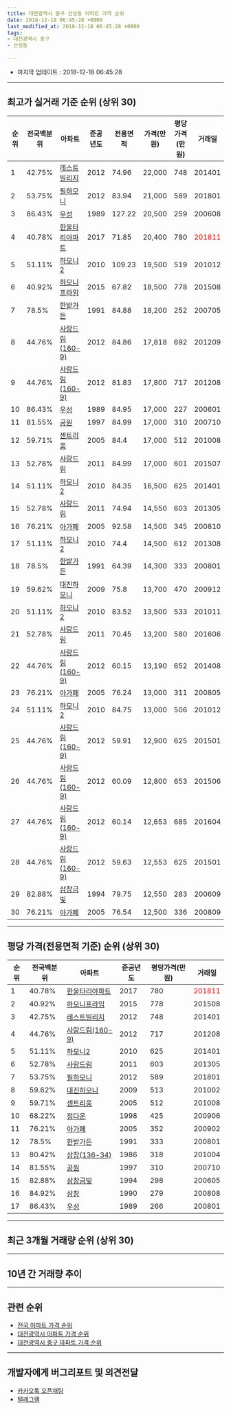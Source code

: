 ```yaml
---
title: 대전광역시 중구 산성동 아파트 가격 순위
date: 2018-12-18 06:45:28 +0900
last_modified_at: 2018-12-18 06:45:28 +0900
tags:
- 대전광역시 중구
- 산성동

---
```


* 마지막 업데이트 : 2018-12-18 06:45:28

---

## 최고가 실거래 기준 순위 (상위 30)


|순위|전국백분위|아파트|준공년도|전용면적|가격(만원)|평당가격(만원)|거래일|
|---|---|---|---|---|---|---|---|
|1|42.75%|[레스트빌리지](https://search.naver.com/search.naver?query=%EB%8C%80%EC%A0%84%EA%B4%91%EC%97%AD%EC%8B%9C+%EC%A4%91%EA%B5%AC+%EC%82%B0%EC%84%B1%EB%8F%99+%EB%A0%88%EC%8A%A4%ED%8A%B8%EB%B9%8C%EB%A6%AC%EC%A7%80)|2012|74.96|22,000|748|201401|
|2|53.75%|[필하모니](https://search.naver.com/search.naver?query=%EB%8C%80%EC%A0%84%EA%B4%91%EC%97%AD%EC%8B%9C+%EC%A4%91%EA%B5%AC+%EC%82%B0%EC%84%B1%EB%8F%99+%ED%95%84%ED%95%98%EB%AA%A8%EB%8B%88)|2012|83.94|21,000|589|201801|
|3|86.43%|[우성](https://search.naver.com/search.naver?query=%EB%8C%80%EC%A0%84%EA%B4%91%EC%97%AD%EC%8B%9C+%EC%A4%91%EA%B5%AC+%EC%82%B0%EC%84%B1%EB%8F%99+%EC%9A%B0%EC%84%B1)|1989|127.22|20,500|259|200608|
|4|40.78%|[한울타리아파트](https://search.naver.com/search.naver?query=%EB%8C%80%EC%A0%84%EA%B4%91%EC%97%AD%EC%8B%9C+%EC%A4%91%EA%B5%AC+%EC%82%B0%EC%84%B1%EB%8F%99+%ED%95%9C%EC%9A%B8%ED%83%80%EB%A6%AC%EC%95%84%ED%8C%8C%ED%8A%B8)|2017|71.85|20,400|780|<span style="color:red">201811</span>|
|5|51.11%|[하모니2](https://search.naver.com/search.naver?query=%EB%8C%80%EC%A0%84%EA%B4%91%EC%97%AD%EC%8B%9C+%EC%A4%91%EA%B5%AC+%EC%82%B0%EC%84%B1%EB%8F%99+%ED%95%98%EB%AA%A8%EB%8B%882)|2010|109.23|19,500|519|201012|
|6|40.92%|[하모니프라임](https://search.naver.com/search.naver?query=%EB%8C%80%EC%A0%84%EA%B4%91%EC%97%AD%EC%8B%9C+%EC%A4%91%EA%B5%AC+%EC%82%B0%EC%84%B1%EB%8F%99+%ED%95%98%EB%AA%A8%EB%8B%88%ED%94%84%EB%9D%BC%EC%9E%84)|2015|67.82|18,500|778|201508|
|7|78.5%|[한밭가든](https://search.naver.com/search.naver?query=%EB%8C%80%EC%A0%84%EA%B4%91%EC%97%AD%EC%8B%9C+%EC%A4%91%EA%B5%AC+%EC%82%B0%EC%84%B1%EB%8F%99+%ED%95%9C%EB%B0%AD%EA%B0%80%EB%93%A0)|1991|84.88|18,200|252|200705|
|8|44.76%|[사랑드림(160-9)](https://search.naver.com/search.naver?query=%EB%8C%80%EC%A0%84%EA%B4%91%EC%97%AD%EC%8B%9C+%EC%A4%91%EA%B5%AC+%EC%82%B0%EC%84%B1%EB%8F%99+%EC%82%AC%EB%9E%91%EB%93%9C%EB%A6%BC%28160-9%29)|2012|84.86|17,818|692|201209|
|9|44.76%|[사랑드림(160-9)](https://search.naver.com/search.naver?query=%EB%8C%80%EC%A0%84%EA%B4%91%EC%97%AD%EC%8B%9C+%EC%A4%91%EA%B5%AC+%EC%82%B0%EC%84%B1%EB%8F%99+%EC%82%AC%EB%9E%91%EB%93%9C%EB%A6%BC%28160-9%29)|2012|81.83|17,800|717|201208|
|10|86.43%|[우성](https://search.naver.com/search.naver?query=%EB%8C%80%EC%A0%84%EA%B4%91%EC%97%AD%EC%8B%9C+%EC%A4%91%EA%B5%AC+%EC%82%B0%EC%84%B1%EB%8F%99+%EC%9A%B0%EC%84%B1)|1989|84.95|17,000|227|200601|
|11|81.55%|[공원](https://search.naver.com/search.naver?query=%EB%8C%80%EC%A0%84%EA%B4%91%EC%97%AD%EC%8B%9C+%EC%A4%91%EA%B5%AC+%EC%82%B0%EC%84%B1%EB%8F%99+%EA%B3%B5%EC%9B%90)|1997|84.99|17,000|310|200710|
|12|59.71%|[센트리움](https://search.naver.com/search.naver?query=%EB%8C%80%EC%A0%84%EA%B4%91%EC%97%AD%EC%8B%9C+%EC%A4%91%EA%B5%AC+%EC%82%B0%EC%84%B1%EB%8F%99+%EC%84%BC%ED%8A%B8%EB%A6%AC%EC%9B%80)|2005|84.4|17,000|512|201008|
|13|52.78%|[사랑드림](https://search.naver.com/search.naver?query=%EB%8C%80%EC%A0%84%EA%B4%91%EC%97%AD%EC%8B%9C+%EC%A4%91%EA%B5%AC+%EC%82%B0%EC%84%B1%EB%8F%99+%EC%82%AC%EB%9E%91%EB%93%9C%EB%A6%BC)|2011|84.99|17,000|601|201507|
|14|51.11%|[하모니2](https://search.naver.com/search.naver?query=%EB%8C%80%EC%A0%84%EA%B4%91%EC%97%AD%EC%8B%9C+%EC%A4%91%EA%B5%AC+%EC%82%B0%EC%84%B1%EB%8F%99+%ED%95%98%EB%AA%A8%EB%8B%882)|2010|84.35|16,500|625|201401|
|15|52.78%|[사랑드림](https://search.naver.com/search.naver?query=%EB%8C%80%EC%A0%84%EA%B4%91%EC%97%AD%EC%8B%9C+%EC%A4%91%EA%B5%AC+%EC%82%B0%EC%84%B1%EB%8F%99+%EC%82%AC%EB%9E%91%EB%93%9C%EB%A6%BC)|2011|74.94|14,550|603|201305|
|16|76.21%|[아가페](https://search.naver.com/search.naver?query=%EB%8C%80%EC%A0%84%EA%B4%91%EC%97%AD%EC%8B%9C+%EC%A4%91%EA%B5%AC+%EC%82%B0%EC%84%B1%EB%8F%99+%EC%95%84%EA%B0%80%ED%8E%98)|2005|92.58|14,500|345|200810|
|17|51.11%|[하모니2](https://search.naver.com/search.naver?query=%EB%8C%80%EC%A0%84%EA%B4%91%EC%97%AD%EC%8B%9C+%EC%A4%91%EA%B5%AC+%EC%82%B0%EC%84%B1%EB%8F%99+%ED%95%98%EB%AA%A8%EB%8B%882)|2010|74.4|14,500|612|201308|
|18|78.5%|[한밭가든](https://search.naver.com/search.naver?query=%EB%8C%80%EC%A0%84%EA%B4%91%EC%97%AD%EC%8B%9C+%EC%A4%91%EA%B5%AC+%EC%82%B0%EC%84%B1%EB%8F%99+%ED%95%9C%EB%B0%AD%EA%B0%80%EB%93%A0)|1991|64.39|14,300|333|200801|
|19|59.62%|[대진하모니](https://search.naver.com/search.naver?query=%EB%8C%80%EC%A0%84%EA%B4%91%EC%97%AD%EC%8B%9C+%EC%A4%91%EA%B5%AC+%EC%82%B0%EC%84%B1%EB%8F%99+%EB%8C%80%EC%A7%84%ED%95%98%EB%AA%A8%EB%8B%88)|2009|75.8|13,700|470|200912|
|20|51.11%|[하모니2](https://search.naver.com/search.naver?query=%EB%8C%80%EC%A0%84%EA%B4%91%EC%97%AD%EC%8B%9C+%EC%A4%91%EA%B5%AC+%EC%82%B0%EC%84%B1%EB%8F%99+%ED%95%98%EB%AA%A8%EB%8B%882)|2010|83.52|13,500|533|201011|
|21|52.78%|[사랑드림](https://search.naver.com/search.naver?query=%EB%8C%80%EC%A0%84%EA%B4%91%EC%97%AD%EC%8B%9C+%EC%A4%91%EA%B5%AC+%EC%82%B0%EC%84%B1%EB%8F%99+%EC%82%AC%EB%9E%91%EB%93%9C%EB%A6%BC)|2011|70.45|13,200|580|201606|
|22|44.76%|[사랑드림(160-9)](https://search.naver.com/search.naver?query=%EB%8C%80%EC%A0%84%EA%B4%91%EC%97%AD%EC%8B%9C+%EC%A4%91%EA%B5%AC+%EC%82%B0%EC%84%B1%EB%8F%99+%EC%82%AC%EB%9E%91%EB%93%9C%EB%A6%BC%28160-9%29)|2012|60.15|13,190|652|201408|
|23|76.21%|[아가페](https://search.naver.com/search.naver?query=%EB%8C%80%EC%A0%84%EA%B4%91%EC%97%AD%EC%8B%9C+%EC%A4%91%EA%B5%AC+%EC%82%B0%EC%84%B1%EB%8F%99+%EC%95%84%EA%B0%80%ED%8E%98)|2005|76.24|13,000|311|200805|
|24|51.11%|[하모니2](https://search.naver.com/search.naver?query=%EB%8C%80%EC%A0%84%EA%B4%91%EC%97%AD%EC%8B%9C+%EC%A4%91%EA%B5%AC+%EC%82%B0%EC%84%B1%EB%8F%99+%ED%95%98%EB%AA%A8%EB%8B%882)|2010|84.75|13,000|506|201012|
|25|44.76%|[사랑드림(160-9)](https://search.naver.com/search.naver?query=%EB%8C%80%EC%A0%84%EA%B4%91%EC%97%AD%EC%8B%9C+%EC%A4%91%EA%B5%AC+%EC%82%B0%EC%84%B1%EB%8F%99+%EC%82%AC%EB%9E%91%EB%93%9C%EB%A6%BC%28160-9%29)|2012|59.91|12,900|625|201501|
|26|44.76%|[사랑드림(160-9)](https://search.naver.com/search.naver?query=%EB%8C%80%EC%A0%84%EA%B4%91%EC%97%AD%EC%8B%9C+%EC%A4%91%EA%B5%AC+%EC%82%B0%EC%84%B1%EB%8F%99+%EC%82%AC%EB%9E%91%EB%93%9C%EB%A6%BC%28160-9%29)|2012|60.09|12,800|653|201506|
|27|44.76%|[사랑드림(160-9)](https://search.naver.com/search.naver?query=%EB%8C%80%EC%A0%84%EA%B4%91%EC%97%AD%EC%8B%9C+%EC%A4%91%EA%B5%AC+%EC%82%B0%EC%84%B1%EB%8F%99+%EC%82%AC%EB%9E%91%EB%93%9C%EB%A6%BC%28160-9%29)|2012|60.14|12,653|685|201604|
|28|44.76%|[사랑드림(160-9)](https://search.naver.com/search.naver?query=%EB%8C%80%EC%A0%84%EA%B4%91%EC%97%AD%EC%8B%9C+%EC%A4%91%EA%B5%AC+%EC%82%B0%EC%84%B1%EB%8F%99+%EC%82%AC%EB%9E%91%EB%93%9C%EB%A6%BC%28160-9%29)|2012|59.63|12,553|625|201501|
|29|82.88%|[삼창금빛](https://search.naver.com/search.naver?query=%EB%8C%80%EC%A0%84%EA%B4%91%EC%97%AD%EC%8B%9C+%EC%A4%91%EA%B5%AC+%EC%82%B0%EC%84%B1%EB%8F%99+%EC%82%BC%EC%B0%BD%EA%B8%88%EB%B9%9B)|1994|79.75|12,550|283|200609|
|30|76.21%|[아가페](https://search.naver.com/search.naver?query=%EB%8C%80%EC%A0%84%EA%B4%91%EC%97%AD%EC%8B%9C+%EC%A4%91%EA%B5%AC+%EC%82%B0%EC%84%B1%EB%8F%99+%EC%95%84%EA%B0%80%ED%8E%98)|2005|76.54|12,500|336|200809|


---

## 평당 가격(전용면적 기준) 순위 (상위 30)


|순위|전국백분위|아파트|준공년도|평당가격(만원)|거래일|
|---|---|---|---|---|---|
|1|40.78%|[한울타리아파트](https://search.naver.com/search.naver?query=%EB%8C%80%EC%A0%84%EA%B4%91%EC%97%AD%EC%8B%9C+%EC%A4%91%EA%B5%AC+%EC%82%B0%EC%84%B1%EB%8F%99+%ED%95%9C%EC%9A%B8%ED%83%80%EB%A6%AC%EC%95%84%ED%8C%8C%ED%8A%B8)|2017|780|<span style="color:red">201811</span>|
|2|40.92%|[하모니프라임](https://search.naver.com/search.naver?query=%EB%8C%80%EC%A0%84%EA%B4%91%EC%97%AD%EC%8B%9C+%EC%A4%91%EA%B5%AC+%EC%82%B0%EC%84%B1%EB%8F%99+%ED%95%98%EB%AA%A8%EB%8B%88%ED%94%84%EB%9D%BC%EC%9E%84)|2015|778|201508|
|3|42.75%|[레스트빌리지](https://search.naver.com/search.naver?query=%EB%8C%80%EC%A0%84%EA%B4%91%EC%97%AD%EC%8B%9C+%EC%A4%91%EA%B5%AC+%EC%82%B0%EC%84%B1%EB%8F%99+%EB%A0%88%EC%8A%A4%ED%8A%B8%EB%B9%8C%EB%A6%AC%EC%A7%80)|2012|748|201401|
|4|44.76%|[사랑드림(160-9)](https://search.naver.com/search.naver?query=%EB%8C%80%EC%A0%84%EA%B4%91%EC%97%AD%EC%8B%9C+%EC%A4%91%EA%B5%AC+%EC%82%B0%EC%84%B1%EB%8F%99+%EC%82%AC%EB%9E%91%EB%93%9C%EB%A6%BC%28160-9%29)|2012|717|201208|
|5|51.11%|[하모니2](https://search.naver.com/search.naver?query=%EB%8C%80%EC%A0%84%EA%B4%91%EC%97%AD%EC%8B%9C+%EC%A4%91%EA%B5%AC+%EC%82%B0%EC%84%B1%EB%8F%99+%ED%95%98%EB%AA%A8%EB%8B%882)|2010|625|201401|
|6|52.78%|[사랑드림](https://search.naver.com/search.naver?query=%EB%8C%80%EC%A0%84%EA%B4%91%EC%97%AD%EC%8B%9C+%EC%A4%91%EA%B5%AC+%EC%82%B0%EC%84%B1%EB%8F%99+%EC%82%AC%EB%9E%91%EB%93%9C%EB%A6%BC)|2011|603|201305|
|7|53.75%|[필하모니](https://search.naver.com/search.naver?query=%EB%8C%80%EC%A0%84%EA%B4%91%EC%97%AD%EC%8B%9C+%EC%A4%91%EA%B5%AC+%EC%82%B0%EC%84%B1%EB%8F%99+%ED%95%84%ED%95%98%EB%AA%A8%EB%8B%88)|2012|589|201801|
|8|59.62%|[대진하모니](https://search.naver.com/search.naver?query=%EB%8C%80%EC%A0%84%EA%B4%91%EC%97%AD%EC%8B%9C+%EC%A4%91%EA%B5%AC+%EC%82%B0%EC%84%B1%EB%8F%99+%EB%8C%80%EC%A7%84%ED%95%98%EB%AA%A8%EB%8B%88)|2009|513|201002|
|9|59.71%|[센트리움](https://search.naver.com/search.naver?query=%EB%8C%80%EC%A0%84%EA%B4%91%EC%97%AD%EC%8B%9C+%EC%A4%91%EA%B5%AC+%EC%82%B0%EC%84%B1%EB%8F%99+%EC%84%BC%ED%8A%B8%EB%A6%AC%EC%9B%80)|2005|512|201008|
|10|68.22%|[정다운](https://search.naver.com/search.naver?query=%EB%8C%80%EC%A0%84%EA%B4%91%EC%97%AD%EC%8B%9C+%EC%A4%91%EA%B5%AC+%EC%82%B0%EC%84%B1%EB%8F%99+%EC%A0%95%EB%8B%A4%EC%9A%B4)|1998|425|200906|
|11|76.21%|[아가페](https://search.naver.com/search.naver?query=%EB%8C%80%EC%A0%84%EA%B4%91%EC%97%AD%EC%8B%9C+%EC%A4%91%EA%B5%AC+%EC%82%B0%EC%84%B1%EB%8F%99+%EC%95%84%EA%B0%80%ED%8E%98)|2005|352|200902|
|12|78.5%|[한밭가든](https://search.naver.com/search.naver?query=%EB%8C%80%EC%A0%84%EA%B4%91%EC%97%AD%EC%8B%9C+%EC%A4%91%EA%B5%AC+%EC%82%B0%EC%84%B1%EB%8F%99+%ED%95%9C%EB%B0%AD%EA%B0%80%EB%93%A0)|1991|333|200801|
|13|80.42%|[삼창(136-34)](https://search.naver.com/search.naver?query=%EB%8C%80%EC%A0%84%EA%B4%91%EC%97%AD%EC%8B%9C+%EC%A4%91%EA%B5%AC+%EC%82%B0%EC%84%B1%EB%8F%99+%EC%82%BC%EC%B0%BD%28136-34%29)|1986|318|201004|
|14|81.55%|[공원](https://search.naver.com/search.naver?query=%EB%8C%80%EC%A0%84%EA%B4%91%EC%97%AD%EC%8B%9C+%EC%A4%91%EA%B5%AC+%EC%82%B0%EC%84%B1%EB%8F%99+%EA%B3%B5%EC%9B%90)|1997|310|200710|
|15|82.88%|[삼창금빛](https://search.naver.com/search.naver?query=%EB%8C%80%EC%A0%84%EA%B4%91%EC%97%AD%EC%8B%9C+%EC%A4%91%EA%B5%AC+%EC%82%B0%EC%84%B1%EB%8F%99+%EC%82%BC%EC%B0%BD%EA%B8%88%EB%B9%9B)|1994|298|200605|
|16|84.92%|[삼창](https://search.naver.com/search.naver?query=%EB%8C%80%EC%A0%84%EA%B4%91%EC%97%AD%EC%8B%9C+%EC%A4%91%EA%B5%AC+%EC%82%B0%EC%84%B1%EB%8F%99+%EC%82%BC%EC%B0%BD)|1990|279|200808|
|17|86.43%|[우성](https://search.naver.com/search.naver?query=%EB%8C%80%EC%A0%84%EA%B4%91%EC%97%AD%EC%8B%9C+%EC%A4%91%EA%B5%AC+%EC%82%B0%EC%84%B1%EB%8F%99+%EC%9A%B0%EC%84%B1)|1989|266|200801|


---

## 최근 3개월 거래량 순위 (상위 30)


<div style="width:100%;">
    <canvas id="deal_count_ranking" height="250"></canvas>
</div>


<script>
new Chart(document.getElementById("deal_count_ranking"), {
    type: 'horizontalBar',
    data: {
        labels: ['한울타리아파트', '우성', '한밭가든', '삼창', '정다운', '삼창금빛', '삼창(136-34)'],
        datasets: [{
            label: '실거래 수',
            data: [13, 9, 9, 3, 3, 1, 1],
            borderColor: "rgba(255, 0, 128, 1)",
            backgroundColor: "rgba(255, 0, 128, 0.5)",
            fill: false,
        }]
    },
    options: {
        responsive: true,
        title: {
            display: true,
            text: '최근 3개월 거래량 순위'
        },
        tooltips: {
            mode: 'index',
            intersect: false,
            callbacks: {
                title: function(tooltipItems, data) {
                    return "실거래 수:";
                },
                label: function(tooltipItem, data) {
                    return data.labels[tooltipItem.index] + ": " + tooltipItem.xLabel;
                }
            }
        },
        hover: {
            mode: 'nearest',
            intersect: true
        },
        scales: {
            xAxes: [{
                display: true,
                scaleLabel: {
                    display: true,
                    labelString: '실거래 수'
                },
                ticks: {
                    suggestedMin: 0,
                }
            }],
            yAxes: [{
                display: true,
                ticks: {
                    autoSkip: false,
                    callback: function(value, index, values) {
                        if (value.length > 15)
                            return value.substr(0, 13) + "...";
                        else
                            return value;
                    }
                },
                scaleLabel: {
                    display: false,
                }
            }]
        }
    }
});

</script>


---

## 10년 간 거래량 추이


<div style="width:100%;">
    <canvas id="deal_progress" height="250"></canvas>
</div>

<script>
new Chart(document.getElementById("deal_progress"), {
    type: 'line',
    data: {
        labels: ['200812','200901','200902','200903','200904','200905','200906','200907','200908','200909','200910','200911','200912','201001','201002','201003','201004','201005','201006','201007','201008','201009','201010','201011','201012','201101','201102','201103','201104','201105','201106','201107','201108','201109','201110','201111','201112','201201','201202','201203','201204','201205','201206','201207','201208','201209','201210','201211','201212','201301','201302','201303','201304','201305','201306','201307','201308','201309','201310','201311','201312','201401','201402','201403','201404','201405','201406','201407','201408','201409','201410','201411','201412','201501','201502','201503','201504','201505','201506','201507','201508','201509','201510','201511','201512','201601','201602','201603','201604','201605','201606','201607','201608','201609','201610','201611','201612','201701','201702','201703','201704','201705','201706','201707','201708','201709','201710','201711','201712','201801','201802','201803','201804','201805','201806','201807','201808','201809','201810','201811','201812'],
        datasets: [{
            label: '실거래 수',
            pointRadius: 1,
            data: [8, 7, 19, 22, 19, 18, 17, 21, 15, 17, 13, 17, 14, 17, 14, 17, 8, 8, 13, 17, 16, 19, 23, 21, 18, 15, 19, 11, 15, 15, 22, 13, 6, 10, 3, 8, 5, 12, 5, 14, 13, 14, 6, 9, 22, 13, 17, 10, 7, 9, 16, 15, 14, 15, 14, 13, 16, 9, 17, 12, 13, 18, 9, 7, 16, 15, 10, 12, 8, 16, 11, 15, 7, 15, 6, 22, 15, 13, 12, 15, 12, 13, 20, 8, 7, 5, 10, 12, 12, 9, 10, 13, 9, 10, 17, 7, 10, 7, 11, 20, 10, 6, 3, 12, 1, 13, 12, 13, 14, 9, 6, 14, 18, 12, 12, 9, 10, 12, 15, 22, 2],
            borderColor: "rgba(255, 201, 14, 1)",
            backgroundColor: "rgba(255, 201, 14, 0.5)",
            fill: true,
        }]
    },
    options: {
        responsive: true,
        title: {
            display: true,
            text: '10년간 거래량 추이'
        },
        tooltips: {
            mode: 'index',
            intersect: false,
        },
        hover: {
            mode: 'nearest',
            intersect: true
        },
        scales: {
            xAxes: [{
                display: true,
                scaleLabel: {
                    display: true,
                    labelString: '년/월'
                }
            }],
            yAxes: [{
                display: true,
                ticks: {
                    suggestedMin: 0,
                },
                scaleLabel: {
                    display: true,
                    labelString: '실거래 수'
                }
            }]
        }
    }
});

</script>


---

## 관련 순위

- [전국 아파트 가격 순위](https://inasie.github.io/apt-ranking/전국)
- [대전광역시 아파트 가격 순위](https://inasie.github.io/apt-ranking/대전광역시)
- [대전광역시 중구 아파트 가격 순위](https://inasie.github.io/apt-ranking/대전광역시-중구)


---

## 개발자에게 버그리포트 및 의견전달

- [카카오톡 오픈채팅](https://open.kakao.com/o/gLJUAP4)
- [텔레그램](https://t.me/inasie)

